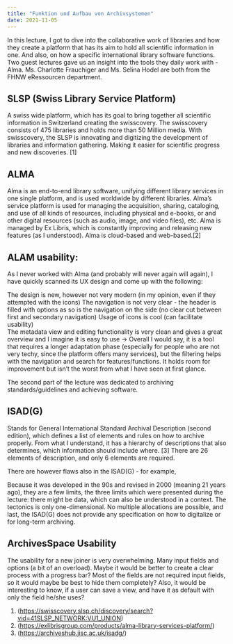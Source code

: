 ```yaml
---
title: "Funktion und Aufbau von Archivsystemen"
date: 2021-11-05
---
```

In this lecture, I got to dive into the collaborative work of libraries and how they create a platform that has its aim to hold all scientific information in one. And also, on how a specific international library software functions. Two guest lectures gave us an insight into the tools they daily work with - Alma. Ms. Charlotte Frauchiger and Ms. Selina Hodel are both from the FHNW eRessourcen department. 

## SLSP (Swiss Library Service Platform)
A swiss wide platform, which has its goal to bring together all scientific information in Switzerland creating the swisscovery. The swisscovery consists of 475 libraries and holds more than 50 Million media. With swisscovery, the SLSP is innovating and digitizing the development of libraries and information gathering. Making it easier for scientific progress and new discoveries. [1]

## ALMA
Alma is an end-to-end library software, unifying different library services in one single platform, and is used worldwide by different libraries. Alma’s service platform is used for managing the acquisition, sharing, cataloging, and use of all kinds of resources, including physical and e-books, or and other digital resources (such as audio, image, and video files), etc. Alma is managed by Ex Libris, which is constantly improving and releasing new features (as I understood). Alma is cloud-based and web-based.[2]

## ALAM usability: 

As I never  worked with Alma (and probably will never again will again), I have quickly scanned its UX design and come up with the following: 

The design is new, however not very modern (in my opinion, even if they attempted with the icons) 
The navigation is not very clear - the header is filled with options as so is the navigation on the side (no clear cut between first and secondary navigation)
Usage of icons is cool (can facilitate usability)  
The metadata view and editing functionality is very clean and gives a great overview and I imagine it is easy to use
→ Overall I would say, it is a tool that requires a longer adaptation phase (especially for people who are not very techy, since the platform offers many services), but the filtering helps with the navigation and search for features/functions. It holds room for improvement but isn’t the worst from what I have seen at first glance. 

The second part of the lecture was dedicated to archiving standards/guidelines and achieving software. 

## ISAD(G)
Stands for General International Standard Archival Description (second edition), which defines a list of elements and rules on how to archive properly. From what I understand, it has a hierarchy of descriptions that also determines, which information should include where. [3] There are 26 elements of description, and only 6 elements are required. 

There are however flaws also in the ISAD(G) - for example, 

Because it was developed in the 90s and revised in 2000 (meaning 21 years ago), they are a few limits, the three limits which were presented during the lecture:
there might be data, which can also be understood in a context. The tectonics is only one-dimensional. No multiple allocations are possible, and last, the ISAD(G) does not provide any specification on how to digitalize or for long-term archiving. 

## ArchivesSpace Usability
The usability for a new joiner is very overwhelming. Many input fields and options (a bit of an overload). Maybe it would be better to create a clear process with a progress bar? Most of the fields are not required input fields, so it would maybe be best to hide them completely? Also, it would be interesting to know, if a user can save a view, and have it as default with only the field he/she uses?


1. (https://swisscovery.slsp.ch/discovery/search?vid=41SLSP_NETWORK:VU1_UNION)
2. (https://exlibrisgroup.com/products/alma-library-services-platform/)
3. (https://archiveshub.jisc.ac.uk/isadg/)
